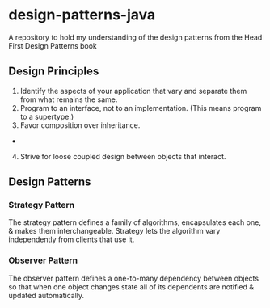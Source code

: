 # design-patterns-java

A repository to hold my understanding of the design patterns from the Head First Design Patterns book

## Design Principles

1. Identify the aspects of your application that vary and separate them from what remains the same.
2. Program to an interface, not to an implementation. (This means program to a supertype.)
3. Favor composition over inheritance.

+

4. Strive for loose coupled design between objects that interact.

## Design Patterns

### Strategy Pattern

The strategy pattern defines a family of algorithms, encapsulates each one, & makes them interchangeable.
Strategy lets the algorithm vary independently from clients that use it.

### Observer Pattern

The observer pattern defines a one-to-many dependency between objects so that when one object changes state
all of its dependents are notified & updated automatically.
